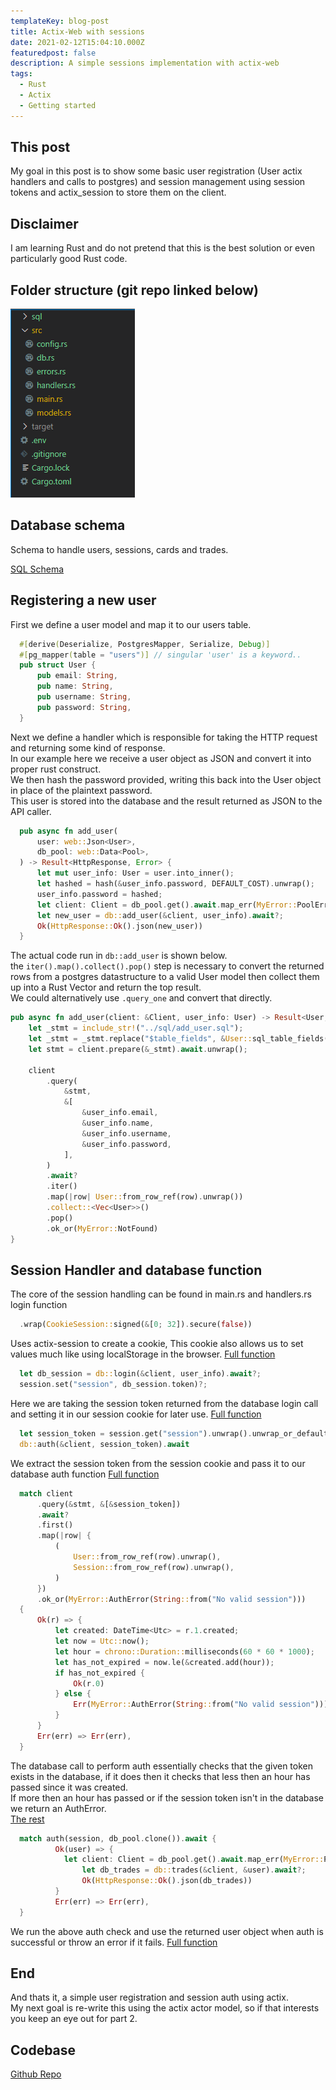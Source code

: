 ```yaml
---
templateKey: blog-post
title: Actix-Web with sessions
date: 2021-02-12T15:04:10.000Z
featuredpost: false
description: A simple sessions implementation with actix-web
tags:
  - Rust
  - Actix
  - Getting started
---
```


## This post

My goal in this post is to show some basic user registration (User actix handlers and calls to postgres) and session management using session tokens and actix_session to store them on the client.

## Disclaimer

I am learning Rust and do not pretend that this is the best solution or even particularly good Rust code.

## Folder structure (git repo linked below)

![Basic folder setup](FolderStructure.PNG)

## Database schema

Schema to handle users, sessions, cards and trades.

[SQL Schema](https://github.com/dbetteridge/actix-session-example/blob/master/sql/schema.sql)

## Registering a new user

First we define a user model and map it to our users table.

```rust
  #[derive(Deserialize, PostgresMapper, Serialize, Debug)]
  #[pg_mapper(table = "users")] // singular 'user' is a keyword..
  pub struct User {
      pub email: String,
      pub name: String,
      pub username: String,
      pub password: String,
  }
```

Next we define a handler which is responsible for taking the HTTP request and returning some kind of response.  
In our example here we receive a user object as JSON and convert it into proper rust construct.  
We then hash the password provided, writing this back into the User object in place of the plaintext password.  
This user is stored into the database and the result returned as JSON to the API caller.

```rust
  pub async fn add_user(
      user: web::Json<User>,
      db_pool: web::Data<Pool>,
  ) -> Result<HttpResponse, Error> {
      let mut user_info: User = user.into_inner();
      let hashed = hash(&user_info.password, DEFAULT_COST).unwrap();
      user_info.password = hashed;
      let client: Client = db_pool.get().await.map_err(MyError::PoolError)?;
      let new_user = db::add_user(&client, user_info).await?;
      Ok(HttpResponse::Ok().json(new_user))
  }
```

The actual code run in `db::add_user` is shown below.  
the `iter().map().collect().pop()` step is necessary to convert the returned rows from a postgres datastructure to a valid User model
then collect them up into a Rust Vector and return the top result.  
We could alternatively use `.query_one` and convert that directly.

```rust
pub async fn add_user(client: &Client, user_info: User) -> Result<User, MyError> {
    let _stmt = include_str!("../sql/add_user.sql");
    let _stmt = _stmt.replace("$table_fields", &User::sql_table_fields());
    let stmt = client.prepare(&_stmt).await.unwrap();

    client
        .query(
            &stmt,
            &[
                &user_info.email,
                &user_info.name,
                &user_info.username,
                &user_info.password,
            ],
        )
        .await?
        .iter()
        .map(|row| User::from_row_ref(row).unwrap())
        .collect::<Vec<User>>()
        .pop()
        .ok_or(MyError::NotFound)
}
```

## Session Handler and database function

The core of the session handling can be found in main.rs and handlers.rs login function

```rust
  .wrap(CookieSession::signed(&[0; 32]).secure(false))
```

Uses actix-session to create a cookie, This cookie also allows us to set values much like using localStorage in the browser.
[Full function](https://github.com/dbetteridge/actix-session-example/blob/master/src/main.rs#L24)

```rust
  let db_session = db::login(&client, user_info).await?;
  session.set("session", db_session.token)?;
```

Here we are taking the session token returned from the database login call and setting it in our session cookie for later use.
[Full function](https://github.com/dbetteridge/actix-session-example/blob/master/src/handlers.rs#L30)

```rust
  let session_token = session.get("session").unwrap().unwrap_or_default();
  db::auth(&client, session_token).await
```

We extract the session token from the session cookie and pass it to our database auth function
[Full function](https://github.com/dbetteridge/actix-session-example/blob/master/src/handlers.rs#L116)

```rust
  match client
      .query(&stmt, &[&session_token])
      .await?
      .first()
      .map(|row| {
          (
              User::from_row_ref(row).unwrap(),
              Session::from_row_ref(row).unwrap(),
          )
      })
      .ok_or(MyError::AuthError(String::from("No valid session")))
  {
      Ok(r) => {
          let created: DateTime<Utc> = r.1.created;
          let now = Utc::now();
          let hour = chrono::Duration::milliseconds(60 * 60 * 1000);
          let has_not_expired = now.le(&created.add(hour));
          if has_not_expired {
              Ok(r.0)
          } else {
              Err(MyError::AuthError(String::from("No valid session")))
          }
      }
      Err(err) => Err(err),
  }
```

The database call to perform auth essentially checks that the given token exists in the database,
if it does then it checks that less then an hour has passed since it was created.  
If more then an hour has passed or if the session token isn't in the database we return an AuthError.  
[The rest](https://github.com/dbetteridge/actix-session-example/blob/master/src/db.rs#L159)

```rust
  match auth(session, db_pool.clone()).await {
          Ok(user) => {
            let client: Client = db_pool.get().await.map_err(MyError::PoolError)?;
                let db_trades = db::trades(&client, &user).await?;
                Ok(HttpResponse::Ok().json(db_trades))
          }
          Err(err) => Err(err),
  }
```

We run the above auth check and use the returned user object when auth is successful or throw an error if it fails.
[Full function](https://github.com/dbetteridge/actix-session-example/blob/master/src/handlers.rs#L63)

## End

And thats it, a simple user registration and session auth using actix.  
My next goal is re-write this using the actix actor model, so if that interests you keep an eye out for part 2.

## Codebase

[Github Repo](https://github.com/dbetteridge/actix-session-example)
